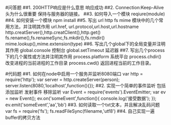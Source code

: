 #问答题
##1. 200HTTP响应是什么意思
响应成功
##2. Connection:Keep-Alive头为什么很重要
保持与服务器的链接。
##3. 如何导入一个模块
reqiure(module)
##4. 如何安装一个模块
npm install 
##5. 写出 url http fs mime 模块中的几个常用方法，并注明其作用
url.href, url.protocol,url.host,url.hostname
http.creatServer(),http.creatClient(),http.get()
fs.rename(),fs.renameSync,fs.mkdir(),fs.rmdir()
mime.lookup(),mime.extension(type)
##6. 写出几个global下的全局变量并注明其作用
global.console 控制台
global.setTimeout 延迟器
##7. 写出几个process 下的几个属性或方法并注明其作用
process.platform 系统平台
process.chdir() 改变进程的当前进程的工作目录
process.cwd() 返回进程当前的工作目录。
 
 
#代码题
##1. 如何在node中启用一个服务并监听8080端口
var http = require('http');
var server = http.createServer(person);
server.listen(8080,'localhost',function(){});
##2. 实现一个简单的事件监听 包括添加监听  发射事件 移除监听
var Event = require('events').EventEmitter;
var ev = new Event();
ev.on('someEvent',function(){
    console.log('接受数据');
});
ev.emit('someEvent','aa','bb')
##3. 如何读取一个txt文本，并且解决乱码问题
var fs = require('fs');
fs.readFileSync(filename,'utf8')
##4. 自己实现一遍buffer的拷贝方法
